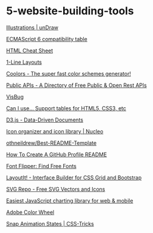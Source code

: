 # 5-website-building-tools

[Illustrations | unDraw](https://undraw.co/illustrations)

[ECMAScript 6 compatibility table](https://kangax.github.io/compat-table/es6/)

[](https://freesound.org/)

[HTML Cheat Sheet](https://htmlcheatsheet.com/)

[1-Line Layouts](http://1linelayouts.glitch.me/)

[Coolors - The super fast color schemes generator!](https://coolors.co/)

[Public APIs - A Directory of Free Public & Open Rest APIs](https://public-apis.io/)

[VisBug](https://chrome.google.com/webstore/detail/visbug/cdockenadnadldjbbgcallicgledbeoc?hl=en)

[Can I use... Support tables for HTML5, CSS3, etc](https://caniuse.com/)

[D3.js - Data-Driven Documents](https://d3js.org/)

[Icon organizer and icon library | Nucleo](https://nucleoapp.com/?ref=4853)

[othneildrew/Best-README-Template](https://github.com/othneildrew/Best-README-Template)

[How To Create A GitHub Profile README](https://www.aboutmonica.com/blog/how-to-create-a-github-profile-readme)

[Font Flipper: Find Free Fonts](https://fontflipper.com/canvas-editor)

[LayoutIt! - Interface Builder for CSS Grid and Bootstrap](https://layoutit.com/)

[SVG Repo - Free SVG Vectors and Icons](https://www.svgrepo.com/)

[Easiest JavaScript charting library for web & mobile](https://www.fusioncharts.com/)

[Adobe Color Wheel](https://color.adobe.com/create/color-wheel)

[Snap Animation States | CSS-Tricks](https://css-tricks.com/snap-animation-states/)

[]()

[]()
